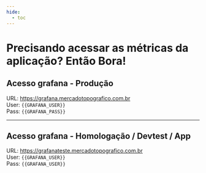 ```yaml
---
hide:
  - toc
---
```


# Precisando acessar as métricas da aplicação? Então Bora!


## Acesso grafana - Produção
URL: <a href="https://grafana.mercadotopografico.com.br" target="_blank">https://grafana.mercadotopografico.com.br</a>
<br>
User: `{{GRAFANA_USER}}`
<br>
Pass: `{{GRAFANA_PASS}}`

---

## Acesso grafana - Homologação / Devtest / App
URL: <a href="https://grafanateste.mercadotopografico.com.br" target="_blank">https://grafanateste.mercadotopografico.com.br</a>
<br>
User: `{{GRAFANA_USER}}`
<br>
Pass: `{{GRAFANA_USER}}`

